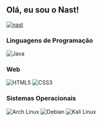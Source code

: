 ## Olá, eu sou o Nast!

[![nast](https://github-readme-stats.vercel.app/api?username=anuraghazra)](https://github.com/nasthryhoriev/)

### Linguagens de Programação  
![Java](https://img.shields.io/badge/Java-ED8B00?style=for-the-badge&logo=openjdk&logoColor=white) 

### Web
![HTML5](https://img.shields.io/badge/HTML5-E34F26?style=for-the-badge&logo=html5&logoColor=white) ![CSS3](https://img.shields.io/badge/CSS3-1572B6?style=for-the-badge&logo=css3&logoColor=white)

### Sistemas Operacionais  
![Arch Linux](https://img.shields.io/badge/Arch_Linux-1793D1?style=for-the-badge&logo=arch-linux&logoColor=white) ![Debian](https://img.shields.io/badge/Debian-A81D33?style=for-the-badge&logo=debian&logoColor=white) ![Kali Linux](https://img.shields.io/badge/Kali_Linux-557C94?style=for-the-badge&logo=kali-linux&logoColor=white)
